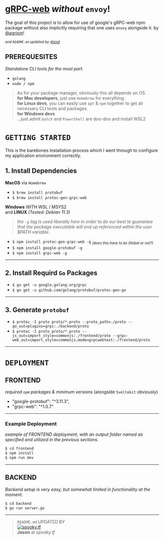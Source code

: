 # [gRPC-web](https://github.com/grpc/grpc-web) *without* `envoy`!
The goal of this project is to allow for use of google's gRPC-web npm package without also implicitly requiring that one uses `envoy` alongside it.
by [@agrism](https://github.com/agriam/)!  

<sub><i>and `README.md` updated by [@zod](https://github.com/zudsniper/)</i></sub>  

## PREREQUESITES
_Standalone CLI tools for the most part._
- `golang` 
- `node / npm`

> As for your package manager, obviously this all depends on OS.  
> **for Mac developers**, just use `Homebrew` for everything.  
> **for Linux devs**, you can easily use `apt` & `npm` together to get all necessary CLI tools and packages.  
> **for Windows devs**    
> ...just admit `batch` and `PowerShell` are doo-doo and install WSL2  

# `GETTING STARTED`
This is the barebones installation process which I went through to configure my application environment correctly. 

## **1.** Install Dependencies 
**MacOS** via `Homebrew`
- `$ brew install protobuf`
- `$ brew install protoc-gen-grpc-web`

**Windows** WITH WSL / MSYS2  
  and
**LINUX** *(Tested: Debian 11.3)*  
> _the `-g` tag is used liberally here in order to do our best to guarantee that the package executable will end up referenced within the user $PATH variable._  

- `$ npm install protoc-gen-grpc-web -g` <sub><i>(does this have to be Global or not?)</i></sub>  
- `$ npm install google-protobuf -g`
- `$ npm install grpc-web -g`

---

## **2.** Install Requird `Go` Packages
- `$ go get -u google.golang.org/grpc`
- `$ go get -u github.com/golang/protobuf/protoc-gen-go`

---

## **3.** Generate `protobuf`
- `$ protoc -I proto proto/*.proto --proto_path=./proto --go_out=plugins=grpc:./backend/proto`  
- `$ protoc -I proto proto/*.proto --js_out=import_style=commonjs:./frontend/proto --grpc-web_out=import_style=commonjs,mode=grpcwebtext:./frontend/proto`  

---

# `DEPLOYMENT`

## FRONTEND
_required `npm` packages & minimum versions_
(alongside `Sveltekit` obviously)  
  - "google-protobuf": "^3.11.3",
  - "grpc-web": "^1.0.7"
---

### Example Deployment
_example of FRONTEND deployment, with an output folder named as specified and utilized in the previous sections._
```sh
$ cd frontend
$ npm install
$ npm run dev
```

---

## BACKEND
_Backend setup is very easy, but somewhat limited in functionality at the moment._

```sh
$ cd backend
$ go run server.go
```

---
> `README.md` UPDATED BY  
[![spooky.tf](https://user-images.githubusercontent.com/16076573/192673098-48467c36-2d96-43ca-bc02-5ec993989ceb.gif)](https://spooky.tf/)  
**Jason** at *spooky.tf*  
